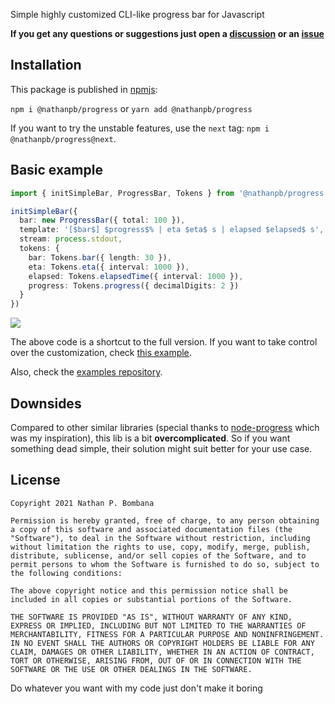 Simple highly customized CLI-like progress bar for Javascript

**If you get any questions or suggestions just open a [discussion](https://github.com/NathanPB/progress.js/discussions) or an [issue](https://github.com/NathanPB/progress.js/issues)**

## Installation

This package is published in [npmjs](https://www.npmjs.com/package/@nathanpb/progress):

``npm i @nathanpb/progress`` or ``yarn add @nathanpb/progress``

If you want to try the unstable features, use the ``next`` tag: ``npm i @nathanpb/progress@next``.


## Basic example

```ts
import { initSimpleBar, ProgressBar, Tokens } from '@nathanpb/progress'

initSimpleBar({ 
  bar: new ProgressBar({ total: 100 }),
  template: '[$bar$] $progress$% | eta $eta$ s | elapsed $elapsed$ s',
  stream: process.stdout,
  tokens: {
    bar: Tokens.bar({ length: 30 }),
    eta: Tokens.eta({ interval: 1000 }),
    elapsed: Tokens.elapsedTime({ interval: 1000 }),
    progress: Tokens.progress({ decimalDigits: 2 })
  }
})
```
![](https://i.imgur.com/m8u1gFX.gif)

The above code is a shortcut to the full version. If you want to take control over the customization, check [this example](/blob/main/examples/complex.ts).


Also, check the [examples repository](/tree/main/example).

## Downsides

Compared to other similar libraries (special thanks to [node-progress](https://github.com/visionmedia/node-progress) which was my inspiration), this lib is a bit **overcomplicated**. So if you want something dead simple, their solution might suit better for your use case.


## License

```
Copyright 2021 Nathan P. Bombana

Permission is hereby granted, free of charge, to any person obtaining a copy of this software and associated documentation files (the "Software"), to deal in the Software without restriction, including without limitation the rights to use, copy, modify, merge, publish, distribute, sublicense, and/or sell copies of the Software, and to permit persons to whom the Software is furnished to do so, subject to the following conditions:

The above copyright notice and this permission notice shall be included in all copies or substantial portions of the Software.

THE SOFTWARE IS PROVIDED "AS IS", WITHOUT WARRANTY OF ANY KIND, EXPRESS OR IMPLIED, INCLUDING BUT NOT LIMITED TO THE WARRANTIES OF MERCHANTABILITY, FITNESS FOR A PARTICULAR PURPOSE AND NONINFRINGEMENT. IN NO EVENT SHALL THE AUTHORS OR COPYRIGHT HOLDERS BE LIABLE FOR ANY CLAIM, DAMAGES OR OTHER LIABILITY, WHETHER IN AN ACTION OF CONTRACT, TORT OR OTHERWISE, ARISING FROM, OUT OF OR IN CONNECTION WITH THE SOFTWARE OR THE USE OR OTHER DEALINGS IN THE SOFTWARE.
```

Do whatever you want with my code just don't make it boring
